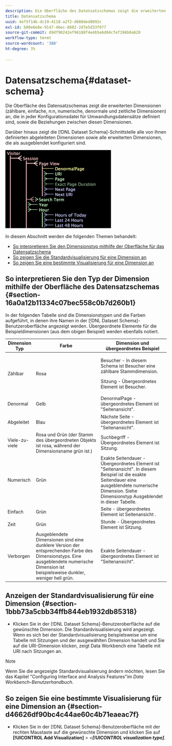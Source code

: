 ```yaml
---
description: Die Oberfläche des Datensatzschemas zeigt die erweiterten Dimensionen (zählbare, einfache, n:n, numerische, denormale und zeitliche Dimensionen) an, die in jeder Konfigurationsdatei für Umwandlungsdatensätze definiert sind, sowie die Beziehungen zwischen diesen Dimensionen.
title: Datensatzschema
uuid: 4ef5f14b-dc19-4118-a2f2-d680ded8092c
exl-id: b80e6e8e-9147-46ec-8602-2d7e5d33f077
source-git-commit: d9df90242ef96188f4e4b5e6d04cfef196b0a628
workflow-type: tm+mt
source-wordcount: '380'
ht-degree: 3%

---
```


# Datensatzschema{#dataset-schema}

Die Oberfläche des Datensatzschemas zeigt die erweiterten Dimensionen (zählbare, einfache, n:n, numerische, denormale und zeitliche Dimensionen) an, die in jeder Konfigurationsdatei für Umwandlungsdatensätze definiert sind, sowie die Beziehungen zwischen diesen Dimensionen.

Darüber hinaus zeigt die [!DNL Dataset Schema]-Schnittstelle alle von Ihnen definierten abgeleiteten Dimensionen sowie alle erweiterten Dimensionen, die als ausgeblendet konfiguriert sind.

![](assets/vis_DatasetSchema_Example.png)

In diesem Abschnitt werden die folgenden Themen behandelt:

* [So interpretieren Sie den Dimensionstyp mithilfe der Oberfläche für das Datensatzschema](../../../../home/c-dataset-const-proc/c-dataset-config-tools/c-dataset-config-int/c-dataset-schema.md#section-16a0a12b11334c07bec558c0b7d260b1)
* [So zeigen Sie die Standardvisualisierung für eine Dimension an](../../../../home/c-dataset-const-proc/c-dataset-config-tools/c-dataset-config-int/c-dataset-schema.md#section-1bbb73a5cbb34ffb844eb1932db85318)
* [So zeigen Sie eine bestimmte Visualisierung für eine Dimension an](../../../../home/c-dataset-const-proc/c-dataset-config-tools/c-dataset-config-int/c-dataset-schema.md#section-d46626df90bc4c44ae60c4b71eaeac7f)

## So interpretieren Sie den Typ der Dimension mithilfe der Oberfläche des Datensatzschemas {#section-16a0a12b11334c07bec558c0b7d260b1}

In der folgenden Tabelle sind die Dimensionstypen und die Farben aufgeführt, in denen ihre Namen in der [!DNL Dataset Schema]-Benutzeroberfläche angezeigt werden. Übergeordnete Elemente für die Beispieldimensionen (aus dem obigen Beispiel) werden ebenfalls notiert.

<table id="table_20D1A9EAAED247338476C475C63255F5"> 
 <thead> 
  <tr> 
   <th colname="col1" class="entry"> Dimension Typ </th> 
   <th colname="col2" class="entry"> Farbe </th> 
   <th colname="col3" class="entry"> Dimension und übergeordnetes Beispiel </th> 
  </tr> 
 </thead>
 <tbody> 
  <tr> 
   <td colname="col1"> Zählbar </td> 
   <td colname="col2"> Rosa </td> 
   <td colname="col3"> <p>Besucher - In diesem Schema ist Besucher eine zählbare Stammdimension. </p> <p> Sitzung - Übergeordnetes Element ist Besucher. </p> </td> 
  </tr> 
  <tr> 
   <td colname="col1"> Denormal </td> 
   <td colname="col2"> Gelb </td> 
   <td colname="col3"> DenormalPage - übergeordnetes Element ist "Seitenansicht". </td> 
  </tr> 
  <tr> 
   <td colname="col1"> Abgeleitet </td> 
   <td colname="col2"> Blau </td> 
   <td colname="col3"> Nächste Seite - übergeordnetes Element ist "Seitenansicht". </td> 
  </tr> 
  <tr> 
   <td colname="col1"> Viele-zu-viele </td> 
   <td colname="col2"> Rosa und Grün (der Stamm des übergeordneten Objekts ist rosa, während der Dimensionsname grün ist.) </td> 
   <td colname="col3"> Suchbegriff - Übergeordnetes Element ist Sitzung. </td> 
  </tr> 
  <tr> 
   <td colname="col1"> Numerisch </td> 
   <td colname="col2"> Grün </td> 
   <td colname="col3"> Exakte Seitendauer - Übergeordnetes Element ist "Seitenansicht". In diesem Beispiel ist die exakte Seitendauer eine ausgeblendete numerische Dimension. Siehe Dimensionstyp Ausgeblendet in dieser Tabelle. </td> 
  </tr> 
  <tr> 
   <td colname="col1"> Einfach </td> 
   <td colname="col2"> Grün </td> 
   <td colname="col3"> Seite - übergeordnetes Element ist Seitenansicht . </td> 
  </tr> 
  <tr> 
   <td colname="col1"> Zeit </td> 
   <td colname="col2"> Grün </td> 
   <td colname="col3"> Stunde - Übergeordnetes Element ist Sitzung. </td> 
  </tr> 
  <tr> 
   <td colname="col1"> Verborgen </td> 
   <td colname="col2"> Ausgeblendete Dimensionen sind eine dunklere Version der entsprechenden Farbe des Dimensionstyps. Eine ausgeblendete numerische Dimension ist beispielsweise dunkler, weniger hell grün. </td> 
   <td colname="col3"> Exakte Seitendauer - übergeordnetes Element ist "Seitenansicht". </td> 
  </tr> 
 </tbody> 
</table>

## Anzeigen der Standardvisualisierung für eine Dimension {#section-1bbb73a5cbb34ffb844eb1932db85318}

* Klicken Sie in der [!DNL Dataset Schema]-Benutzeroberfläche auf die gewünschte Dimension. Die Standardvisualisierung wird angezeigt. Wenn es sich bei der Standardvisualisierung beispielsweise um eine Tabelle mit Sitzungen und der ausgewählten Dimension handelt und Sie auf die URI-Dimension klicken, zeigt Data Workbench eine Tabelle mit URI nach Sitzungen an.

>[!NOTE]
>
>Wenn Sie die angezeigte Standardvisualisierung ändern möchten, lesen Sie das Kapitel &quot;Configuring Interface and Analysis Features&quot;im *Data Workbench-Benutzerhandbuch*.

## So zeigen Sie eine bestimmte Visualisierung für eine Dimension an {#section-d46626df90bc4c44ae60c4b71eaeac7f}

* Klicken Sie in der [!DNL Dataset Schema]-Benutzeroberfläche mit der rechten Maustaste auf die gewünschte Dimension und klicken Sie auf **[!UICONTROL Add Visualization]** > *&lt;**[!UICONTROL visualization type]***.
